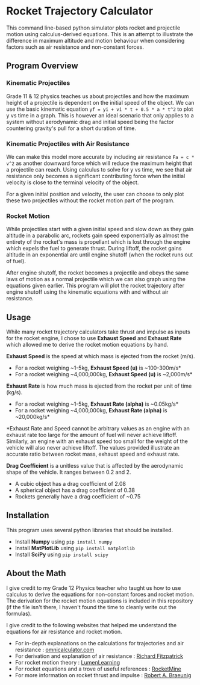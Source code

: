 # Rocket Trajectory Calculator 
This command line-based python simulator plots rocket and projectile motion
using calculus-derived equations. This is an attempt to illustrate the
difference in maximum altitude and motion behaviour when considering factors
such as air resistance and non-constant forces.

## Program Overview
### Kinematic Projectiles
Grade 11 & 12 physics teaches us about projectiles and how the maximum 
height of a projectile is dependent on the initial speed of the object. We 
can use the basic kinematic equation `yf = yi + vi * t + 0.5 * a * t^2` to
plot y vs time in a graph. This is however an ideal scenario that only
applies to a system without aerodynamic drag and initial speed being the 
factor countering gravity's pull for a short duration of time. 

### Kinematic Projectiles with Air Resistance
We can make this model more accurate by including air resistance 
`Fa = c * v^2` as another downward force which will reduce the maximum
height that a projectile can reach. Using calculus to solve for y vs time, 
we see that air resistance only becomes a significant contributing force
when the initial velocity is close to the terminal velocity of the object.

For a given initial position and velocity, the user can choose to only plot
these two projectiles without the rocket motion part of the program. 

### Rocket Motion
While projectiles start with a given initial speed and slow down as they 
gain altitude in a parabolic arc, rockets gain speed exponentially as almost
the entirety of the rocket's mass is propellant which is lost through the
engine which expels the fuel to generate thrust. During liftoff, the rocket
gains altitude in an exponential arc until engine shutoff (when the rocket
runs out of fuel).

After engine shutoff, the rocket becomes a projectile and obeys the same
laws of motion as a normal projectile which we can also graph using the 
equations given earlier. This program will plot the rocket trajectory
after engine shutoff using the kinematic equations with and without air
resistance. 

## Usage
While many rocket trajectory calculators take thrust and impulse as inputs 
for the rocket engine, I chose to use **Exhaust Speed** and **Exhaust Rate**
which allowed me to derive the rocket motion equations by hand. 

**Exhaust Speed** is the speed at which mass is ejected from the rocket (m/s). 
- For a rocket weighing ~1-5kg, **Exhaust Speed (u)** is ~100-300m/s*
- For a rocket weighing ~4,000,000kg, **Exhaust Speed (u)** is ~2,000m/s*

**Exhaust Rate** is how much mass is ejected from the rocket per unit of
time (kg/s).
- For a rocket weighing ~1-5kg, **Exhaust Rate (alpha)** is ~0.05kg/s*
- For a rocket weighing ~4,000,000kg, **Exhaust Rate (alpha)** is ~20,000kg/s*

*Exhaust Rate and Speed cannot be arbitrary values as an engine with an 
exhaust rate too large for the amount of fuel will never achieve liftoff.
Similarly, an engine with an exhaust speed too small for the weight of the
vehicle will also never achieve liftoff. The values provided illustrate an
accurate ratio between rocket mass, exhaust speed and exhaust rate. 

**Drag Coefficient** is a unitless value that is affected by the 
aerodynamic shape of the vehicle. It ranges between 0.2 and 2.
- A cubic object has a drag coefficient of 2.08
- A spherical object has a drag coefficient of 0.38
- Rockets generally have a drag coefficient of ~0.75

## Installation
This program uses several python libraries that should be installed. 
- Install **Numpy** using `pip install numpy`
- Install **MatPlotLib** using `pip install matplotlib`
- Install **SciPy** using `pip install scipy`

## About the Math
I give credit to my Grade 12 Physics teacher who taught us how to use 
calculus to derive the equations for non-constant forces and rocket 
motion. The derivation for the rocket motion equations is included in this
repository (if the file isn't there, I haven't found the time to cleanly 
write out the formulas).

I give credit to the following websites that helped me understand the 
equations for air resistance and rocket motion.
- For in-depth explanations on the calculations for trajectories and air
resistance : [omnicalculator.com](https://www.omnicalculator.com/)
- For derivation and explanation of air resistance : [Richard Fitzpatrick](https://farside.ph.utexas.edu/teaching/336k/Newton/node29.html)
- For rocket motion theory : [LumenLearning](https://courses.lumenlearning.com/suny-osuniversityphysics/chapter/9-7-rocket-propulsion/)
- For rocket equations and a trove of useful references : [RocketMine](https://courses.lumenlearning.com/suny-osuniversityphysics/chapter/9-7-rocket-propulsion/)
- For more information on rocket thrust and impulse : [Robert A. Braeunig](http://www.braeunig.us/space/propuls.htm)